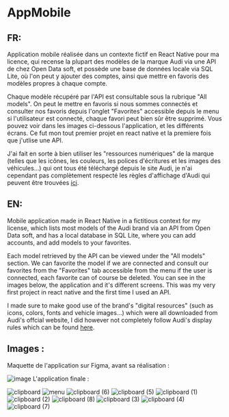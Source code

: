 # AppMobile

## FR:

Application mobile réalisée dans un contexte fictif en React Native pour ma licence, qui recense la plupart des modèles de la marque Audi via une API de chez Open Data soft, et possède une base de données locale via SQL Lite, où l'on peut y ajouter des comptes, ainsi que mettre en favoris des modèles propres à chaque compte. 

Chaque modèle récupéré par l'API est consultable sous la rubrique "All models". On peut le mettre en favoris si nous sommes connectés et consulter nos favoris depuis l'onglet "Favorites" accessible depuis le menu si l'utilisateur est connecté, chaque favori peut bien sûr être supprimé. Vous pouvez voir dans les images ci-dessous l'application, et les différents écrans. 
Ce fut mon tout premier projet en react native et la premiere fois que j'utlise une API.

J'ai fait en sorte à bien utiliser les "ressources numériques" de la marque (telles que les icônes, les couleurs, les polices d'écritures et les images des véhicules...) qui ont tous été téléchargé depuis le site Audi, je n'ai cependant pas complètement respecté les règles d'affichage d'Audi qui peuvent être trouvées [ici](https://www.audi.com/ci/en/guides/user-interface/responsive-ui.html#).

## EN:

Mobile application made in React Native in a fictitious context for my license, which lists most models of the Audi brand via an API from Open Data soft, and has a local database in SQL Lite, where you can add accounts, and add models to your favorites. 

Each model retrieved by the API can be viewed under the "All models" section. We can favorite the model if we are connected and consult our favorites from the "Favorites" tab accessible from the menu if the user is connected, each favorite can of course be deleted. You can see in the images below, the application and it's different screens.
This was my very first project in react native and the first time I used an API.

I made sure to make good use of the brand's "digital resources" (such as icons, colors, fonts and vehicle images...) which were all downloaded from Audi's offcial website, I did however not completely follow Audi's display rules which can be found [here](https://www.audi.com/ci/en/guides/user-interface/responsive-ui.html#). 


## Images : 
Maquette de l'application sur Figma, avant sa réalisation :

![image](https://github.com/YanisGh/Application-Mobile-AudiPedia/assets/69716716/503ebeb7-cf21-47ec-b341-64d2f4b080d3)
L'application finale :

![clipboard](https://user-images.githubusercontent.com/69716716/226715440-919dfd8e-c0bf-467d-b4b5-bdb5b7d9864d.png)
![menu](https://user-images.githubusercontent.com/69716716/226715462-b44b8b07-c051-41dc-bb07-218b60735d4f.png)
![clipboard (6)](https://user-images.githubusercontent.com/69716716/226718138-f24e3b49-6433-4ab3-b921-757e1c772299.png)
![clipboard (5)](https://user-images.githubusercontent.com/69716716/226716404-fc0710c2-70ab-4499-97f9-d85cf2be6615.png)
![clipboard (1)](https://user-images.githubusercontent.com/69716716/226715967-f12153f5-d719-4313-8048-e5540af2b7f8.png)
![clipboard (2)](https://user-images.githubusercontent.com/69716716/226716024-80b6e1c2-e079-41f7-b274-808363611330.png)
![clipboard (8)](https://user-images.githubusercontent.com/69716716/226716149-70e0fef5-a8c8-46b8-8b12-9656dc958f3a.png)
![clipboard (3)](https://user-images.githubusercontent.com/69716716/226716738-27559192-4141-4512-b127-fd4cb4160f90.png)
![clipboard (4)](https://user-images.githubusercontent.com/69716716/226716842-c08ee985-92db-4cf3-8891-3310ad003f02.png)
![clipboard (7)](https://user-images.githubusercontent.com/69716716/226716898-7716209f-dda3-4c71-b2f1-993fa1beaae2.png)
